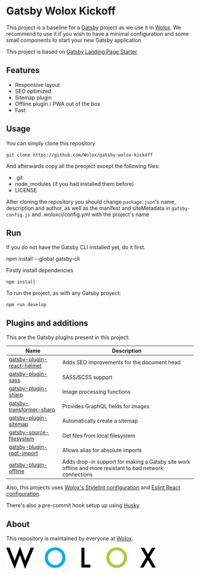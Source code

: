 # Gatsby Wolox Kickoff

This project is a baseline for a [Gatsby](https://www.gatsbyjs.org/) project as we use it in [Wolox](www.wolox.com.ar). We recommend to use it if you wish to have a minimal configuration and some small components to start your new Gatsby application

This project is based on [Gatsby Landing Page Starter](https://github.com/btahir/gatsby-landing-page-starter)

## Features

* Responsive layout
* SEO optimized
* Sitemap plugin
* Offline plugin / PWA out of the box
* Fast

## Usage

You can simply clone this repository

```
git clone https://github.com/Wolox/gatsby-wolox-kickoff
```

And afterwards copy all the preoject except the following files:
- .git
- node_modules (if you had installed them before)
- LICENSE

After cloning the repository you should change `package.json`'s name, description and author, as well as the manifest and siteMetadata in `gatsby-config.js` and .woloxci/config.yml with the project's name

## Run

If you do not have the Gatsby CLI installed yet, do it first.

npm install --global gatsby-cli

Firstly install dependencies

```
npm install
```

To run the project, as with any Gatsby proyect:

```
npm run develop
```

## Plugins and additions

This are the Gatsby plugins present in this project:

|Name|Description|
|----|-----------|
|[gatsby-plugin-react-helmet](https://www.gatsbyjs.org/packages/gatsby-plugin-react-helmet/)| Adds SEO improvements for the document head
|[gatsby-plugin-sass](https://www.gatsbyjs.org/packages/gatsby-plugin-react-helmet/)| SASS/SCSS support
|[gatsby-plugin-sharp](https://www.gatsbyjs.org/packages/gatsby-plugin-sharp/)| Image processing functions
|[gatsby-transformer-sharp](https://www.gatsbyjs.org/packages/gatsby-transformer-sharp/)| Provides GraphQL fields for images
|[gatsby-plugin-sitemap](https://www.gatsbyjs.org/packages/gatsby-plugin-sitemap/)| Automatically  create a sitemap
|[gatsby-source-filesystem](https://www.gatsbyjs.org/packages/gatsby-source-filesystem/)| Get files from local filesystem
|[gatsby-plugin-root-import](https://www.gatsbyjs.org/packages/gatsby-plugin-root-import/)| Allows alias for absolute imports
|[gatsby-plugin-offline](https://www.gatsbyjs.org/packages/gatsby-plugin-offline/)| Adds drop-in support for making a Gatsby site work offline and more resistant to bad network connections


Also, this projects uses [Wolox's Stylelint configuration](https://github.com/Wolox/stylelint-config-wolox) and [Eslint React configuration](https://github.com/Wolox/eslint-config-wolox-react).

There's also a pre-commit hook setup up using [Husky](https://github.com/typicode/husky/issues)

## About

This repository is maintained by everyone at [Wolox](https://www.wolox.com.ar).

![Wolox](https://raw.githubusercontent.com/Wolox/press-kit/master/logos/logo_banner.png)
